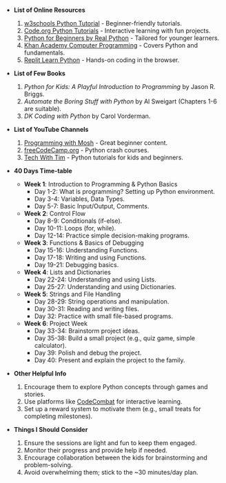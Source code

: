 - **List of Online Resources**
  1. [w3schools Python Tutorial](https://www.w3schools.com/python/) - Beginner-friendly tutorials.
  2. [Code.org Python Tutorials](https://code.org/) - Interactive learning with fun projects.
  3. [Python for Beginners by Real Python](https://realpython.com/python-for-kids/) - Tailored for younger learners.
  4. [Khan Academy Computer Programming](https://www.khanacademy.org/computing/computer-programming) - Covers Python and fundamentals.
  5. [Replit Learn Python](https://replit.com/learn/python) - Hands-on coding in the browser.

- **List of Few Books**
  1. *Python for Kids: A Playful Introduction to Programming* by Jason R. Briggs.
  2. *Automate the Boring Stuff with Python* by Al Sweigart (Chapters 1-6 are suitable).
  3. *DK Coding with Python* by Carol Vorderman.

- **List of YouTube Channels**
  1. [Programming with Mosh](https://www.youtube.com/user/programmingwithmosh) - Great beginner content.
  2. [freeCodeCamp.org](https://www.youtube.com/c/Freecodecamp) - Python crash courses.
  3. [Tech With Tim](https://www.youtube.com/c/TechWithTim) - Python tutorials for kids and beginners.

- **40 Days Time-table**
  - **Week 1**: Introduction to Programming & Python Basics
    - Day 1-2: What is programming? Setting up Python environment.
    - Day 3-4: Variables, Data Types.
    - Day 5-7: Basic Input/Output, Comments.
  - **Week 2**: Control Flow
    - Day 8-9: Conditionals (if-else).
    - Day 10-11: Loops (for, while).
    - Day 12-14: Practice simple decision-making programs.
  - **Week 3**: Functions & Basics of Debugging
    - Day 15-16: Understanding Functions.
    - Day 17-18: Writing and using Functions.
    - Day 19-21: Debugging basics.
  - **Week 4**: Lists and Dictionaries
    - Day 22-24: Understanding and using Lists.
    - Day 25-27: Understanding and using Dictionaries.
  - **Week 5**: Strings and File Handling
    - Day 28-29: String operations and manipulation.
    - Day 30-31: Reading and writing files.
    - Day 32: Practice with small file-based programs.
  - **Week 6**: Project Week
    - Day 33-34: Brainstorm project ideas.
    - Day 35-38: Build a small project (e.g., quiz game, simple calculator).
    - Day 39: Polish and debug the project.
    - Day 40: Present and explain the project to the family.

- **Other Helpful Info**
  1. Encourage them to explore Python concepts through games and stories.
  2. Use platforms like [CodeCombat](https://codecombat.com/) for interactive learning.
  3. Set up a reward system to motivate them (e.g., small treats for completing milestones).

- **Things I Should Consider**
  1. Ensure the sessions are light and fun to keep them engaged.
  2. Monitor their progress and provide help if needed.
  3. Encourage collaboration between the kids for brainstorming and problem-solving.
  4. Avoid overwhelming them; stick to the ~30 minutes/day plan.
